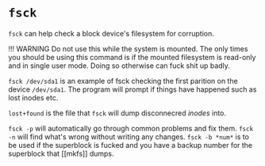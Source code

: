 # `fsck`
`fsck` can help check a block device's filesystem for corruption.

!!! WARNING
Do not use this while the system is mounted. The only times you should be using this command is if the mounted filesystem is read-only and in single user mode. Doing so otherwise can fuck shit up badly.


`fsck /dev/sda1` is an example of fsck checking the first parition on the device `/dev/sda1`.
The program will prompt if things have happened such as lost inodes etc.

`lost+found` is the file that `fsck` will dump disconnecred *inodes* into.

`fsck -p` will automatically go through common problems and fix them.
`fsck -n` will find what's wrong without writing any changes.
`fsck -b *num*` is to be used if the superblock is fucked and you have a backup number for the superblock that [[mkfs]] dumps.

